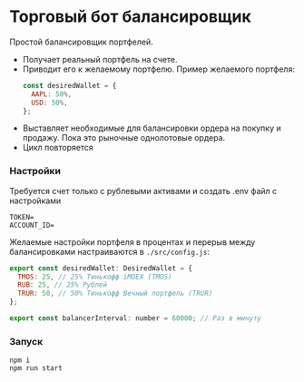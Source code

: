 

# Торговый бот балансировщик
Простой балансировщик портфелей.
- Получает реальный портфель на счете.
- Приводит его к желаемому портфелю.
    Пример желаемого портфеля:
    ```js
    const desiredWallet = {
      AAPL: 50%,
      USD: 50%,
    };
    ```
- Выставляет необходимые для балансировки ордера на покупку и продажу. Пока это рыночные однолотовые ордера.
- Цикл повторяется
### Настройки
Требуется счет только с рублевыми активами и создать .env файл с настройками
```
TOKEN=
ACCOUNT_ID=
```

Желаемые настройки портфеля в процентах и перерыв между балансировками настраиваются в `./src/config.js`:
```js
export const desiredWallet: DesiredWallet = {
  TMOS: 25, // 25% Тинькофф iMOEX (TMOS)
  RUB: 25, // 25% Рублей
  TRUR: 50, // 50% Тинькофф Вечный портфель (TRUR)
};

export const balancerInterval: number = 60000; // Раз в минуту
```
### Запуск
```
npm i
npm run start
```
